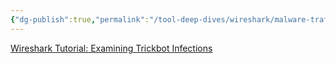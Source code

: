 ```yaml
---
{"dg-publish":true,"permalink":"/tool-deep-dives/wireshark/malware-traffic-analysis/tutorials/2019-09-25-examining-trickbot-infections/","noteIcon":""}
---
```


[Wireshark Tutorial: Examining Trickbot Infections](https://unit42.paloaltonetworks.com/wireshark-tutorial-examining-trickbot-infections/)
